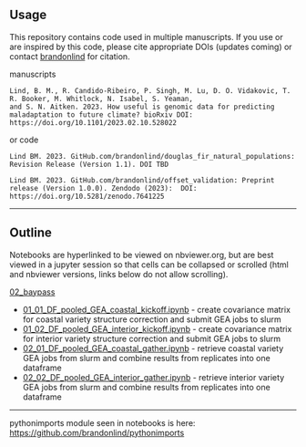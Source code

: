 ## Usage

This repository contains code used in multiple manuscripts. If you use or are inspired by this code, please cite appropriate DOIs (updates coming) or contact [brandonlind](https://github.com/brandonlind) for citation.

manuscripts
```
Lind, B. M., R. Candido-Ribeiro, P. Singh, M. Lu, D. O. Vidakovic, T. R. Booker, M. Whitlock, N. Isabel, S. Yeaman,
and S. N. Aitken. 2023. How useful is genomic data for predicting  maladaptation to future climate? bioRxiv DOI: https://doi.org/10.1101/2023.02.10.528022
```

or code
```
Lind BM. 2023. GitHub.com/brandonlind/douglas_fir_natural_populations: Revision Release (Version 1.1). DOI TBD

Lind BM. 2023. GitHub.com/brandonlind/offset_validation: Preprint release (Version 1.0.0). Zendodo (2023):  DOI: https://doi.org/10.5281/zenodo.7641225
```
 

---

## Outline

Notebooks are hyperlinked to be viewed on nbviewer.org, but are best viewed in a jupyter session so that cells can be collapsed or scrolled (html and nbviewer versions, links below do not allow scrolling).

[02_baypass](https://nbviewer.org/github/brandonlind/douglas_fir_natural_populations/tree/main/02_baypass/)
- [01_01_DF_pooled_GEA_coastal_kickoff.ipynb](https://nbviewer.org/github/brandonlind/douglas_fir_natural_populations/blob/main/02_baypass/01_01_DF_pooled_GEA_coastal_kickoff.ipynb) - create covariance matrix for coastal variety structure correction and submit GEA jobs to slurm
- [01_02_DF_pooled_GEA_interior_kickoff.ipynb](https://nbviewer.org/github/brandonlind/douglas_fir_natural_populations/blob/main/02_baypass/01_02_DF_pooled_GEA_interior_kickoff.ipynb) - create covariance matrix for interior variety structure correction and submit GEA jobs to slurm
- [02_01_DF_pooled_GEA_coastal_gather.ipynb](https://nbviewer.org/github/brandonlind/douglas_fir_natural_populations/blob/main/02_baypass/02_01_DF_pooled_GEA_coastal_gather.ipynb) - retrieve coastal variety GEA jobs from slurm and combine results from replicates into one dataframe
- [02_02_DF_pooled_GEA_interior_gather.ipynb](https://nbviewer.org/github/brandonlind/douglas_fir_natural_populations/blob/main/02_baypass/02_02_DF_pooled_GEA_interior_gather.ipynb) - retrieve interior variety GEA jobs from slurm and combine results from replicates into one dataframe

---

pythonimports module seen in notebooks is here: https://github.com/brandonlind/pythonimports
